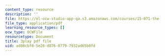 ```yaml
---
content_type: resource
description: ''
file: https://ol-ocw-studio-app-qa.s3.amazonaws.com/courses/15-071-the-analytics-edge-spring-2017/ad86cbf05e26d07607797932ad65b0fd_kntypWFmyyM.pdf
file_type: application/pdf
learning_resource_types: []
ocw_type: OCWFile
resourcetype: Document
title: 3play pdf file
uid: ad86cbf0-5e26-d076-0779-7932ad65b0fd
---
```

